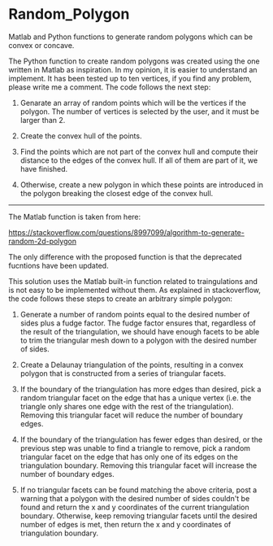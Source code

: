 # Random_Polygon

Matlab and Python functions to generate random polygons which can be convex or concave. 


The Python function to create random polygons was created using the one written in Matlab as inspiration. In my opinion, it is easier to understand an implement. It has been tested up to ten vertices, if you find any problem, please write me a comment. The code follows the next step:

1. Genarate an array of random points which will be the vertices if the polygon. The number of vertices is selected by the user, and it must be larger than 2. 

2. Create the convex hull of the points. 

3. Find the points which are not part of the convex hull and compute their distance to the edges of the convex hull. If all of them are part of it, we have finished. 

4. Otherwise, create a new polygon in which these points are introduced in the polygon breaking the closest edge of the convex hull. 

---------------------------------------------------------

The Matlab function is taken from here:

https://stackoverflow.com/questions/8997099/algorithm-to-generate-random-2d-polygon

The only difference with the proposed function is that the deprecated fucntions have been updated.

This solution uses the Matlab built-in function related to traingulations and is not easy to be implemented without them. As explained in stackoverflow, the code follows these steps to create an arbitrary simple polygon:

1. Generate a number of random points equal to the desired number of sides plus a fudge factor. The fudge factor ensures that, regardless of the result of the triangulation, we should have enough facets to be able to trim the triangular mesh down to a polygon with the desired number of sides.

2. Create a Delaunay triangulation of the points, resulting in a convex polygon that is constructed from a series of triangular facets.

3. If the boundary of the triangulation has more edges than desired, pick a random triangular facet on the edge that has a unique vertex (i.e. the triangle only shares one edge with the rest of the triangulation). Removing this triangular facet will reduce the number of boundary edges.

4. If the boundary of the triangulation has fewer edges than desired, or the previous step was unable to find a triangle to remove, pick a random triangular facet on the edge that has only one of its edges on the triangulation boundary. Removing this triangular facet will increase the number of boundary edges.

5. If no triangular facets can be found matching the above criteria, post a warning that a polygon with the desired number of sides couldn't be found and return the x and y coordinates of the current triangulation boundary. Otherwise, keep removing triangular facets until the desired number of edges is met, then return the x and y coordinates of triangulation boundary.

